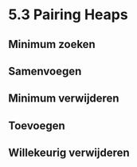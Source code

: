 # 5.3 Pairing Heaps

## Minimum zoeken

## Samenvoegen

## Minimum verwijderen

## Toevoegen

## Willekeurig verwijderen
